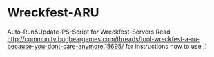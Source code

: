 # Wreckfest-ARU
 Auto-Run&Update-PS-Script for Wreckfest-Servers
Read http://community.bugbeargames.com/threads/tool-wreckfest-a-ru-because-you-dont-care-anymore.15695/ 
for instructions how to use ;)
